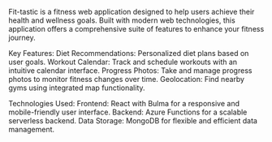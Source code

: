 Fit-tastic is a fitness web application designed to help users achieve their health and wellness goals. Built with modern web technologies, this application offers a comprehensive suite of features to enhance your fitness journey.

Key Features:
Diet Recommendations: Personalized diet plans based on user goals.
Workout Calendar: Track and schedule workouts with an intuitive calendar interface.
Progress Photos: Take and manage progress photos to monitor fitness changes over time.
Geolocation: Find nearby gyms using integrated map functionality.

Technologies Used:
Frontend: React with Bulma for a responsive and mobile-friendly user interface.
Backend: Azure Functions for a scalable serverless backend.
Data Storage: MongoDB for flexible and efficient data management.
